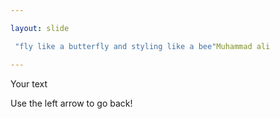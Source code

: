 ```yaml
---

layout: slide

 "fly like a butterfly and styling like a bee"Muhammad ali

---
```


Your text

Use the left arrow to go back!
